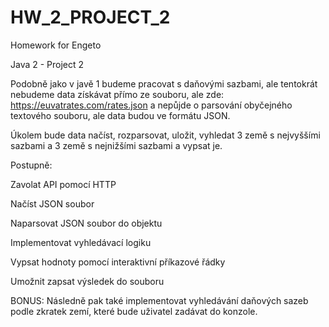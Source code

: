 # HW_2_PROJECT_2

Homework for Engeto

Java 2 - Project 2

Podobně jako v javě 1 budeme pracovat s daňovými sazbami, ale tentokrát nebudeme data získávat přímo ze souboru, ale zde: https://euvatrates.com/rates.json a nepůjde o parsování obyčejného textového souboru, ale data budou ve formátu JSON.

Úkolem bude data načíst, rozparsovat, uložit, vyhledat 3 země s nejvyššími sazbami a 3 země s nejnižšími sazbami a vypsat je.

Postupně:

Zavolat API pomocí HTTP

Načíst JSON soubor

Naparsovat JSON soubor do objektu

Implementovat vyhledávací logiku

Vypsat hodnoty pomocí interaktivní příkazové řádky

Umožnit zapsat výsledek do souboru

BONUS: Následně pak také implementovat vyhledávání daňových sazeb podle zkratek zemí, které bude uživatel zadávat do konzole.


